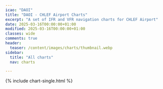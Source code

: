```yaml
---
icao: "DAOI" 
title: "DAOI - CHLEF Airport Charts"
excerpt: "A set of IFR and VFR navigation charts for CHLEF Airport"
date: 2025-03-16T00:00:00+01:00
modified: 2025-03-16T00:00:00+01:00
classes: wide
comments: true
header:
  teaser: /content/images/charts/thumbnail.webp
sidebar:
  title: "All charts"
  nav: charts

---
```


{% include chart-single.html %}